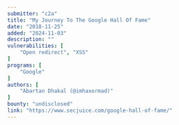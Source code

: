 ```yaml
---
submitter: "c2a"
title: "My Journey To The Google Hall Of Fame"
date: "2018-11-25"
added: "2024-11-03"
description: ""
vulnerabilities: [
    "Open redirect", "XSS"
]
programs: [
    "Google"
]
authors: [
    "Abartan Dhakal (@imhaxormad)"
]
bounty: "undisclosed"
link: "https://www.secjuice.com/google-hall-of-fame/"
---
```




